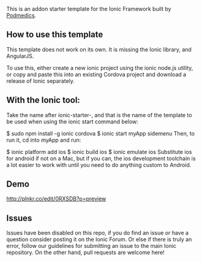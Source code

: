 This is an addon starter template for the Ionic Framework built by [Podmedics](http://www.podmedics.org/).

## How to use this template

This template does not work on its own. It is missing the Ionic library, and AngularJS.

To use this, either create a new ionic project using the ionic node.js utility, or copy and paste this into an existing Cordova project and download a release of Ionic separately.

## With the Ionic tool:

Take the name after ionic-starter-, and that is the name of the template to be used when using the ionic start command below:

$ sudo npm install -g ionic cordova
$ ionic start myApp sidemenu
Then, to run it, cd into myApp and run:

$ ionic platform add ios
$ ionic build ios
$ ionic emulate ios
Substitute ios for android if not on a Mac, but if you can, the ios development toolchain is a lot easier to work with until you need to do anything custom to Android.

## Demo

http://plnkr.co/edit/0RXSDB?p=preview

## Issues

Issues have been disabled on this repo, if you do find an issue or have a question consider posting it on the Ionic Forum. Or else if there is truly an error, follow our guidelines for submitting an issue to the main Ionic repository. On the other hand, pull requests are welcome here!